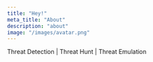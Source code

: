 ```yaml
---
title: "Hey!"
meta_title: "About"
description: "about"
image: "/images/avatar.png"
---
```


Threat Detection | Threat Hunt | Threat Emulation
